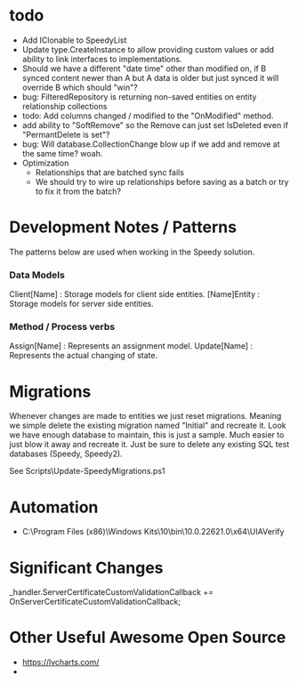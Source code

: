 # todo

- Add IClonable to SpeedyList
- Update type.CreateInstance to allow providing custom values or add ability to link interfaces to implementations.
- Should we have a different "date time" other than modified on, if B synced content newer than A but A data is older but just synced it will override B which should "win"?
- bug: FilteredRepository is returning non-saved entities on entity relationship collections
- todo: Add columns changed / modified to the "OnModified" method.
- add ability to "SoftRemove" so the Remove can just set IsDeleted even if "PermantDelete is set"?
- bug: Will database.CollectionChange blow up if we add and remove at the same time? woah.
- Optimization
	- Relationships that are batched sync fails
	- We should try to wire up relationships before saving as a batch or try to fix it from the batch?


# Development Notes / Patterns

The patterns below are used when working in the Speedy solution.

### Data Models

Client[Name] : Storage models for client side entities.
[Name]Entity : Storage models for server side entities.

### Method / Process verbs

Assign[Name] : Represents an assignment model.
Update[Name] : Represents the actual changing of state.


# Migrations

Whenever changes are made to entities we just reset migrations.
Meaning we simple delete the existing migration named "Initial" and recreate it.
Look we have enough database to maintain, this is just a sample. 
Much easier to just blow it away and recreate it. 
Just be sure to delete any existing SQL test databases (Speedy, Speedy2).

See Scripts\Update-SpeedyMigrations.ps1

# Automation

- C:\Program Files (x86)\Windows Kits\10\bin\10.0.22621.0\x64\UIAVerify

# Significant Changes

_handler.ServerCertificateCustomValidationCallback += OnServerCertificateCustomValidationCallback;

# Other Useful Awesome Open Source

- https://lvcharts.com/
-
